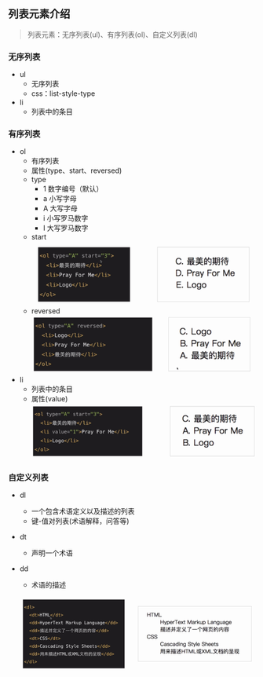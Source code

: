 ## 列表元素介绍
> 列表元素：无序列表(ul)、有序列表(ol)、自定义列表(dl)

### 无序列表
- ul
  - 无序列表
  - css：list-style-type
- li
  - 列表中的条目

### 有序列表
- ol
  - 有序列表
  - 属性(type、start、reversed)
  - type
    - 1 数字编号（默认）
    - a 小写字母
    - A 大写字母
    - i 小写罗马数字
    - I 大写罗马数字
  - start
    ![](assets/html/images/list1.png)
  - reversed
    ![](assets/html/images/list3.png)
- li
  - 列表中的条目
  - 属性(value)
  ![](assets/html/images/list2.png)

### 自定义列表
- dl
  - 一个包含术语定义以及描述的列表
  - 键-值对列表(术语解释，问答等)
- dt
  - 声明一个术语
- dd
  - 术语的描述

  ![](assets/html/images/list4.png)
